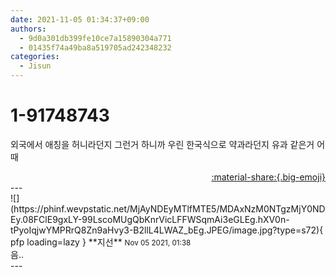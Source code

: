 ```yaml
---
date: 2021-11-05 01:34:37+09:00
authors:
  - 9d0a301db399fe10ce7a15890304a771
  - 01435f74a49ba8a519705ad242348232
categories:
  - Jisun
---
```


# 1-91748743

<div class="post-container" markdown="1">
<div class="content-container md-sidebar__scrollwrap" markdown="1">

외국에서 애칭을 허니라던지 그런거 하니까 우린 한국식으로 약과라던지 유과 같은거 어때

</div>
</div>

<div style="text-align: right;" markdown="1">
<a href="https://weverse.io/fromis9/fanpost/1-91748743" style="text-align: right;">:material-share:{.big-emoji}</a>
</div>
---

<div class="comments-container md-sidebar__scrollwrap" markdown="1">
<div class="comment" markdown="1">
<div class='id-container' markdown="1">
![](https://phinf.wevpstatic.net/MjAyNDEyMTlfMTE5/MDAxNzM0NTgzMjY0NDEy.08FClE9gxLY-99LscoMUgQbKnrVicLFFWSqmAi3eGLEg.hXV0n-tPyoIqjwYMPRrQ8Zn9aHvy3-B2llL4LWAZ_bEg.JPEG/image.jpg?type=s72){ pfp loading=lazy }
**<span class="artist">지선</span>** <small>Nov 05 2021, 01:38</small><br>
</div>
<div class='comment-body' markdown="1">
음.. 
</div>
</div>
</div>
---
